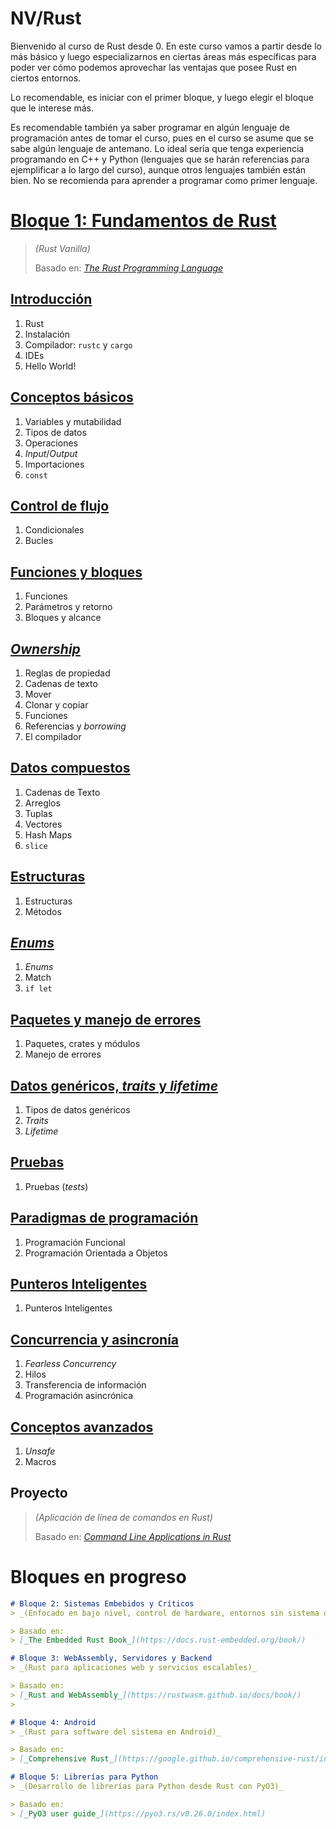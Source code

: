 # NV/Rust

Bienvenido al curso de Rust desde 0. En este curso vamos a partir desde lo más básico y luego especializarnos en ciertas áreas más específicas para poder ver cómo podemos aprovechar las ventajas que posee Rust en ciertos entornos.

Lo recomendable, es iniciar con el primer bloque, y luego elegir el bloque que le interese más.

Es recomendable también ya saber programar en algún lenguaje de programación antes de tomar el curso, pues en el curso se asume que se sabe algún lenguaje de antemano. Lo ideal sería que tenga experiencia programando en C++ y Python (lenguajes que se harán referencias para ejemplificar a lo largo del curso), aunque otros lenguajes también están bien. No se recomienda para aprender a programar como primer lenguaje.

# [Bloque 1: Fundamentos de Rust](./Bloque%201%20-%20Fundamentos%20de%20Rust/)
>_(Rust Vanilla)_
>
> Basado en:
> [_The Rust Programming Language_](https://doc.rust-lang.org/book/title-page.html)

## [Introducción](./Bloque%201%20-%20Fundamentos%20de%20Rust/1.01%20-%20Introducción/Introducción.md)
1. Rust
2. Instalación
3. Compilador: `rustc` y `cargo`
4. IDEs
5. Hello World!

## [Conceptos básicos](./Bloque%201%20-%20Fundamentos%20de%20Rust/1.02%20-%20Conceptos%20Básicos/ConceptosBásicos.md)
1. Variables y mutabilidad
2. Tipos de datos
3. Operaciones
4. _Input_/_Output_
5. Importaciones
6. `const`

## [Control de flujo](./Bloque%201%20-%20Fundamentos%20de%20Rust/1.03%20-%20Control%20de%20Flujo/ControlDeFlujo.md)
1. Condicionales
2. Bucles

## [Funciones y bloques](./Bloque%201%20-%20Fundamentos%20de%20Rust/1.04%20-%20Funciones%20y%20Bloques/FuncionesYBloques.md)
1. Funciones
2. Parámetros y retorno
3. Bloques y alcance

## [_Ownership_](./Bloque%201%20-%20Fundamentos%20de%20Rust/1.05%20-%20Ownership/Ownership.md)
1. Reglas de propiedad
2. Cadenas de texto
3. Mover
4. Clonar y copiar
5. Funciones
6. Referencias y _borrowing_
7. El compilador

## [Datos compuestos](./Bloque%201%20-%20Fundamentos%20de%20Rust/1.06%20-%20Datos%20Compuestos/DatosCompuestos.md)
1. Cadenas de Texto
2. Arreglos
3. Tuplas
4. Vectores
5. Hash Maps
6. `slice`

## [Estructuras](./Bloque%201%20-%20Fundamentos%20de%20Rust/1.07%20-%20Estructuras/Estructuras.md)
1. Estructuras
2. Métodos

## [_Enums_](./Bloque%201%20-%20Fundamentos%20de%20Rust/1.08%20-%20Enums/Enums.md)
1. _Enums_
2. Match
3. `if let`

## [Paquetes y manejo de errores](./Bloque%201%20-%20Fundamentos%20de%20Rust/1.09%20-%20Paquetes%20y%20Manjeo%20de%20Errores/PaquetesYManejoDeErrores.md)
1. Paquetes, crates y módulos
2. Manejo de errores

## [Datos genéricos, _traits_ y _lifetime_](./Bloque%201%20-%20Fundamentos%20de%20Rust/1.10%20-%20Datos%20Genéricos,%20Taits%20y%20Lifetime/DatosGenéricosTraitsYLifetime.md)
1. Tipos de datos genéricos
2. _Traits_
3. _Lifetime_

## [Pruebas](./Bloque%201%20-%20Fundamentos%20de%20Rust/1.11%20-%20Pruebas/Pruebas.md)
1. Pruebas (_tests_)

## [Paradigmas de programación](./Bloque%201%20-%20Fundamentos%20de%20Rust/1.12%20-%20Paradigmas%20de%20Programación/PradigmasDeProgramación.md)
1. Programación Funcional
2. Programación Orientada a Objetos

## [Punteros Inteligentes](./Bloque%201%20-%20Fundamentos%20de%20Rust/1.13%20-%20Punteros%20Inteligentes/PunterosInteligentes.md)
1. Punteros Inteligentes

## [Concurrencia y asincronía](./Bloque%201%20-%20Fundamentos%20de%20Rust/1.14%20-%20Concurrencia%20y%20Asincronía/ConcurrenciaAsincronia.md)
1. _Fearless Concurrency_
2. Hilos
3. Transferencia de información
4. Programación asincrónica

## [Conceptos avanzados](./Bloque%201%20-%20Fundamentos%20de%20Rust/1.15%20-%20Conceptos%20Avanzados/ConceptosAvanzados.md)
1. _Unsafe_
2. Macros

## Proyecto
> _(Aplicación de línea de comandos en Rust)_
>
> Basado en:
> [_Command Line Applications in Rust_](https://rust-cli.github.io/book/index.html)

# Bloques en progreso
```markdown
# Bloque 2: Sistemas Embebidos y Críticos  
> _(Enfocado en bajo nivel, control de hardware, entornos sin sistema operativo, y aplicaciones de tiempo real.)_

> Basado en:
> [_The Embedded Rust Book_](https://docs.rust-embedded.org/book/)

# Bloque 3: WebAssembly, Servidores y Backend  
> _(Rust para aplicaciones web y servicios escalables)_

> Basado en:
> [_Rust and WebAssembly_](https://rustwasm.github.io/docs/book/)
>

# Bloque 4: Android  
> _(Rust para software del sistema en Android)_

> Basado en:
> [_Comprehensive Rust_](https://google.github.io/comprehensive-rust/index.html)

# Bloque 5: Librerías para Python  
> _(Desarrollo de librerías para Python desde Rust con PyO3)_

> Basado en:
> [_PyO3 user guide_](https://pyo3.rs/v0.26.0/index.html)
```